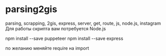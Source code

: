 # parsing2gis
parsing, scrapping, 2gis, express, server, get, route,  js, node.js, instagram
Для работы скрипта вам потребуется Node.js 

npm install --save puppeteer
npm install --save express 

по желанию меняйте require на import

